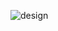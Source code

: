 ![design](https://user-images.githubusercontent.com/62423408/90954336-7c5af680-e4ae-11ea-9441-04137c81e069.png)
